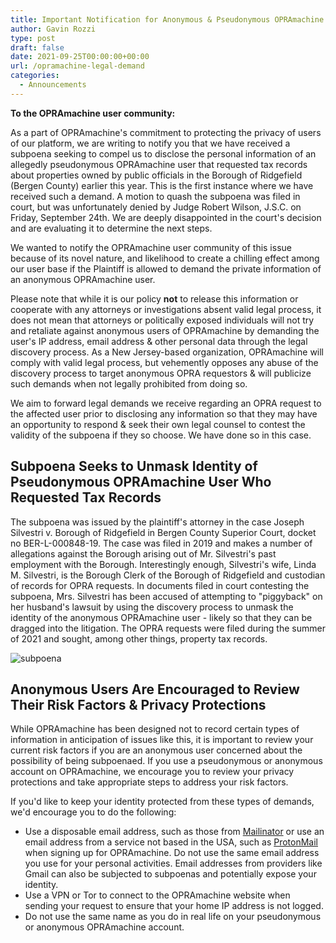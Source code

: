 ```yaml
---
title: Important Notification for Anonymous & Pseudonymous OPRAmachine Users
author: Gavin Rozzi
type: post
draft: false
date: 2021-09-25T00:00:00+00:00
url: /opramachine-legal-demand
categories:
  - Announcements
---
```


**To the OPRAmachine user community:**

As a part of OPRAmachine's commitment to protecting the privacy of users of our platform, we are writing to notify you that we have received a subpoena seeking to compel us to disclose the personal information of an allegedly pseudonymous OPRAmachine user that requested tax records about properties owned by public officials in the Borough of Ridgefield (Bergen County) earlier this year. This is the first instance where we have received such a demand. A motion to quash the subpoena was filed in court, but was unfortunately denied by Judge Robert Wilson, J.S.C. on Friday, September 24th. We are deeply disappointed in the court's decision and are evaluating it to determine the next steps.

We wanted to notify the OPRAmachine user community of this issue because of its novel nature, and likelihood to create a chilling effect among our user base if the Plaintiff is allowed to demand the private information of an anonymous OPRAmachine user. 

Please note that while it is our policy **not** to release this information or cooperate with any attorneys or investigations absent valid legal process, it does not mean that attorneys or politically exposed individuals will not try and retaliate against anonymous users of OPRAmachine by demanding the user's IP address, email address & other personal data through the legal discovery process. As a New Jersey-based organization, OPRAmachine will comply with valid legal process, but vehemently opposes any abuse of the discovery process to target anonymous OPRA requestors & will publicize such demands when not legally prohibited from doing so.

We aim to forward legal demands we receive regarding an OPRA request to the affected user prior to disclosing any information so that they may have an opportunity to respond & seek their own legal counsel to contest the validity of the subpoena if they so choose. We have done so in this case.

## Subpoena Seeks to Unmask Identity of Pseudonymous OPRAmachine User Who Requested Tax Records

The subpoena was issued by the plaintiff's attorney in the case Joseph Silvestri v. Borough of Ridgefield in Bergen County Superior Court, docket no BER-L-000848-19. The case was filed in 2019 and makes a number of allegations against the Borough arising out of Mr. Silvestri's past employment with the Borough. Interestingly enough, Silvestri's wife, Linda M. Silvestri, is the Borough Clerk of the Borough of Ridgefield and custodian of records for OPRA requests. In documents filed in court contesting the subpoena, Mrs. Silvestri has been accused of attempting to "piggyback" on her husband's lawsuit by using the discovery process to unmask the identity of the anonymous OPRAmachine user - likely so that they can be dragged into the litigation. The OPRA requests were filed during the summer of 2021 and sought, among other things, property tax records.

![subpoena](img/subpoena.JPG)

## Anonymous Users Are Encouraged to Review Their Risk Factors & Privacy Protections

While OPRAmachine has been designed not to record certain types of information in anticipation of issues like this, it is important to review your current risk factors if you are an anonymous user concerned about the possibility of being subpoenaed. If you use a pseudonymous or anonymous account on OPRAmachine, we encourage you to review your privacy protections and take appropriate steps to address your risk factors. 

If you'd like to keep your identity protected from these types of demands, we'd encourage you to do the following:

- Use a disposable email address, such as those from [Mailinator](https://www.mailinator.com/) or use an email address from a service not based in the USA, such as [ProtonMail](https://protonmail.com/) when signing up for OPRAmachine. Do not use the same email address you use for your personal activities. Email addresses from providers like Gmail can also be subjected to subpoenas and potentially expose your identity.
- Use a VPN or Tor to connect to the OPRAmachine website when sending your request to ensure that your home IP address is not logged.
- Do not use the same name as you do in real life on your pseudonymous or anonymous OPRAmachine account.